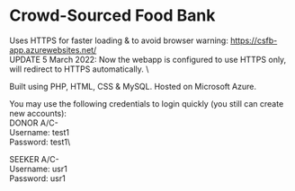 # Crowd-Sourced Food Bank

Uses HTTPS for faster loading & to avoid browser warning: https://csfb-app.azurewebsites.net/  \
UPDATE 5 March 2022: Now the webapp is configured to use HTTPS only, will redirect to HTTPS automatically. \\

Built using PHP, HTML, CSS & MySQL.
Hosted on Microsoft Azure.

You may use the following credentials to login quickly (you still can create new accounts):\
DONOR A/C-\
Username: test1\
Password: test1\\

SEEKER A/C-\
Username: usr1\
Password: usr1
